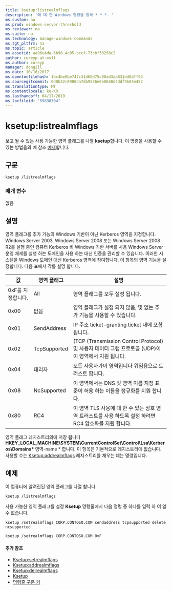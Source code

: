 ```yaml
---
title: ksetup:listrealmflags
description: '에 대 한 Windows 명령을 항목 * * *- '
ms.custom: na
ms.prod: windows-server-threshold
ms.reviewer: na
ms.suite: na
ms.technology: manage-windows-commands
ms.tgt_pltfrm: na
ms.topic: article
ms.assetid: aa96e4da-6b98-4c05-bccf-73cbf33258c2
author: coreyp-at-msft
ms.author: coreyp
manager: dongill
ms.date: 10/16/2017
ms.openlocfilehash: 1bc4be8be747c31d60d75c90ad3aa831dd8dff93
ms.sourcegitcommit: 0d0b32c8986ba7db9536e0b8648d4ddf9b03e452
ms.translationtype: MT
ms.contentlocale: ko-KR
ms.lasthandoff: 04/17/2019
ms.locfileid: "59838304"
---
```

# <a name="ksetuplistrealmflags"></a>ksetup:listrealmflags



보고 될 수 있는 사용 가능한 영역 플래그를 나열 **ksetup**합니다. 이 명령을 사용할 수 있는 방법을의 예 참조 [예제](#BKMK_Examples)합니다.

## <a name="syntax"></a>구문

```
ksetup /listrealmflags
```

### <a name="parameters"></a>매개 변수

없음

## <a name="remarks"></a>설명

영역 플래그를 추가 기능의 Windows 기반이 아닌 Kerberos 영역을 지정합니다. Windows Server 2003, Windows Server 2008 또는 Windows Server 2008 R2를 실행 중인 컴퓨터 Kerberos 비 Windows 기반 서버를 사용 Windows Server 운영 체제를 실행 하는 도메인을 사용 하는 대신 인증을 관리할 수 있습니다. 이러한 시스템을 Windows 도메인 대신 Kerberos 영역에 참여합니다. 이 항목의 영역 기능을 설정합니다. 다음 표에서 각를 설명 합니다.

|값|영역 플래그|설명|
|-----|----------|-----------|
|0xF를 지정합니다.|All|영역 플래그를 모두 설정 됩니다.|
|0x00|없음|영역 플래그가 설정 되지 않음, 및 없는 추가 기능을 사용할 수 있습니다.|
|0x01|SendAddress|IP 주소 ticket-granting ticket 내에 포함 됩니다.|
|0x02|TcpSupported|(TCP (Transmission Control Protocol) 및 사용자 데이터 그램 프로토콜 (UDP)이이 영역에서 지원 됩니다.|
|0x04|대리자|모든 사용자가이 영역입니다 위임용으로 트러스트 합니다.|
|0x08|NcSupported|이 영역에서는 DNS 및 영역 이름 지정 표준이 허용 하는 이름을 정규화를 지원 합니다.|
|0x80|RC4|이 영역 TLS 사용에 대 한 수 있는 상호 영역 트러스트를 사용 하도록 설정 하려면 RC4 암호화를 지원 합니다.|

영역 플래그 레지스트리의에 저장 됩니다 **HKEY_LOCAL_MACHINE\SYSTEM\CurrentControlSet\Control\Lsa\Kerberos\Domains\*** 영역-name * 합니다. 이 항목은 기본적으로 레지스트리에 없습니다. 사용할 수는 [Ksetup:addrealmflags](ksetup-addrealmflags.md) 레지스트리를 채우는 데는 명령입니다.

## <a name="BKMK_Examples"></a>예제

이 컴퓨터에 알려진된 영역 플래그를 나열 합니다.
```
ksetup /listrealmflags
```
사용 가능한 영역 플래그를 설정 **Ksetup** 명령줄에서 다음 명령 중 하나를 입력 하 여 알 수 없습니다.
```
ksetup /setrealmflags CORP.CONTOSO.COM sendaddress tcpsupported delete ncsupported
```
```
ksetup /setrealmflags CORP.CONTOSO.COM 0xF
```

#### <a name="additional-references"></a>추가 참조

-   [Ksetup:setrealmflags](ksetup-setrealmflags.md)
-   [Ksetup:addrealmflags](ksetup-addrealmflags.md)
-   [Ksetup:delrealmflags](ksetup-delrealmflags.md)
-   [Ksetup](ksetup.md)
-   [명령줄 구문 키](command-line-syntax-key.md)
